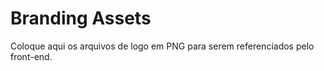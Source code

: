 # Branding Assets

Coloque aqui os arquivos de logo em PNG para serem referenciados pelo front-end.
